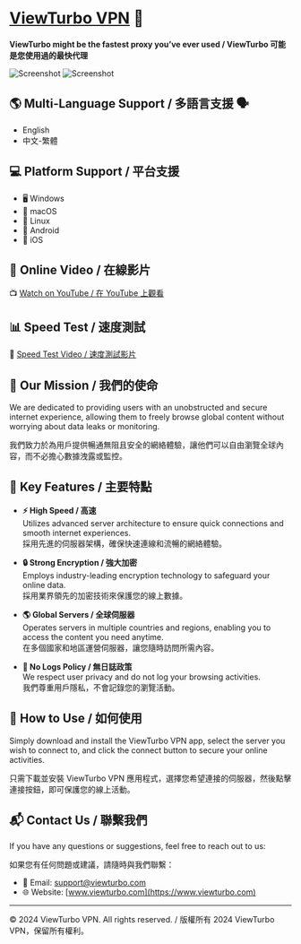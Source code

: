 # [ViewTurbo VPN](https://viewturbo.github.io/web/) 🚀

**ViewTurbo might be the fastest proxy you’ve ever used / ViewTurbo 可能是您使用過的最快代理**

![Screenshot](https://github.com/user-attachments/assets/6518809f-ba67-41d3-8d6c-bae49f330ae6)
![Screenshot](https://github.com/user-attachments/assets/7b72ec15-55d0-44dd-97bd-fdca8eb09f7a)

## 🌎 Multi-Language Support / 多語言支援 🗣️
- English
- 中文-繁體

## 💻 Platform Support / 平台支援
- 🖥️ Windows  
- 🍎 macOS  
- 🐧 Linux  
- 📱 Android  
- 🍏 iOS  

## 🎥 Online Video / 在線影片
📺 [Watch on YouTube / 在 YouTube 上觀看](https://youtu.be/FpG56TiZtis)

## 📊 Speed Test / 速度測試
🚀 [Speed Test Video / 速度測試影片](https://youtu.be/6ONvTOUDceI)

## 🎯 Our Mission / 我們的使命
We are dedicated to providing users with an unobstructed and secure internet experience, allowing them to freely browse global content without worrying about data leaks or monitoring.

我們致力於為用戶提供暢通無阻且安全的網絡體驗，讓他們可以自由瀏覽全球內容，而不必擔心數據洩露或監控。

## 🔑 Key Features / 主要特點
- **⚡ High Speed / 高速**  
  Utilizes advanced server architecture to ensure quick connections and smooth internet experiences.  
  採用先進的伺服器架構，確保快速連線和流暢的網絡體驗。

- **🔒 Strong Encryption / 強大加密**  
  Employs industry-leading encryption technology to safeguard your online data.  
  採用業界領先的加密技術來保護您的線上數據。

- **🌎 Global Servers / 全球伺服器**  
  Operates servers in multiple countries and regions, enabling you to access the content you need anytime.  
  在多個國家和地區運營伺服器，讓您隨時訪問所需內容。

- **🚫 No Logs Policy / 無日誌政策**  
  We respect user privacy and do not log your browsing activities.  
  我們尊重用戶隱私，不會記錄您的瀏覽活動。

## 📖 How to Use / 如何使用
Simply download and install the ViewTurbo VPN app, select the server you wish to connect to, and click the connect button to secure your online activities.

只需下載並安裝 ViewTurbo VPN 應用程式，選擇您希望連接的伺服器，然後點擊連接按鈕，即可保護您的線上活動。

## 📬 Contact Us / 聯繫我們
If you have any questions or suggestions, feel free to reach out to us:

如果您有任何問題或建議，請隨時與我們聯繫：

- 📧 Email: support@viewturbo.com  
- 🌐 Website: [www.viewturbo.com](https://www.viewturbo.com)

---

&copy; 2024 ViewTurbo VPN. All rights reserved. / 版權所有 2024 ViewTurbo VPN，保留所有權利。
